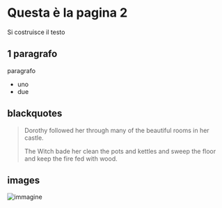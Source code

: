 # Questa è la pagina 2

Si costruisce il testo

## 1 paragrafo

paragrafo
- uno
- due

## blackquotes

> Dorothy followed her through many of the beautiful rooms in her castle.
>
> The Witch bade her clean the pots and kettles and sweep the floor and keep the fire fed with wood.

## images

![immagine](/docs/images/logo.png)

